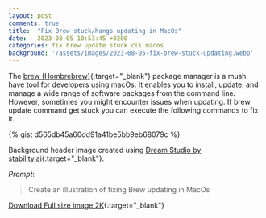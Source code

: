 ```yaml
---
layout: post
comments: true
title:  "Fix Brew stuck/hangs updating in MacOs"
date:   2023-08-05 10:53:45 +0200
categories: fix brew update stuck cli macos
background: '/assets/images/2023-08-05-fix-brew-stuck-updating.webp'
---
```


The [brew (Hombrebrew)](https://brew.sh/index){:target="_blank"} package manager is a mush have tool for developers using macOs. It enables you to install, update, and manage a wide range of software packages from the command line.
However, sometimes you might encounter issues when updating. If brew update command get stuck you can execute the following commands to fix it.

{% gist d565db45a60dd91a41be5bb9eb68079c %}

Background header image created using [Dream Studio by stability.ai](https://dreamstudio.ai){:target="_blank"}.

*Prompt*:
> Create an illustration of fixing Brew updating in MacOs

[Download Full size image 2K](/assets/images/dreamstudio/2K/Fix-Brew-stuck-updating.webp){:target="_blank"}
